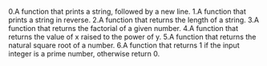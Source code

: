 0.A function that prints a string, followed by a new line.
1.A function that prints a string in reverse.
2.A function that returns the length of a string.
3.A function that returns the factorial of a given number.
4.A function that returns the value of x raised to the power of y.
5.A function that returns the natural square root of a number.
6.A function that returns 1 if the input integer is a prime number, otherwise return 0.
